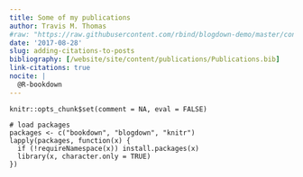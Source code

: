 ```yaml
---
title: Some of my publications
author: Travis M. Thomas
#raw: "https://raw.githubusercontent.com/rbind/blogdown-demo/master/content/post/2017-08-#28-adding-citations-to-posts.Rmd"
date: '2017-08-28'
slug: adding-citations-to-posts
bibliography: [/website/site/content/publications/Publications.bib]
link-citations: true
nocite: | 
  @R-bookdown
---
```


```{r setup, include = FALSE}
knitr::opts_chunk$set(comment = NA, eval = FALSE)

# load packages
packages <- c("bookdown", "blogdown", "knitr")
lapply(packages, function(x) {
  if (!requireNamespace(x)) install.packages(x)
  library(x, character.only = TRUE)
})
```






